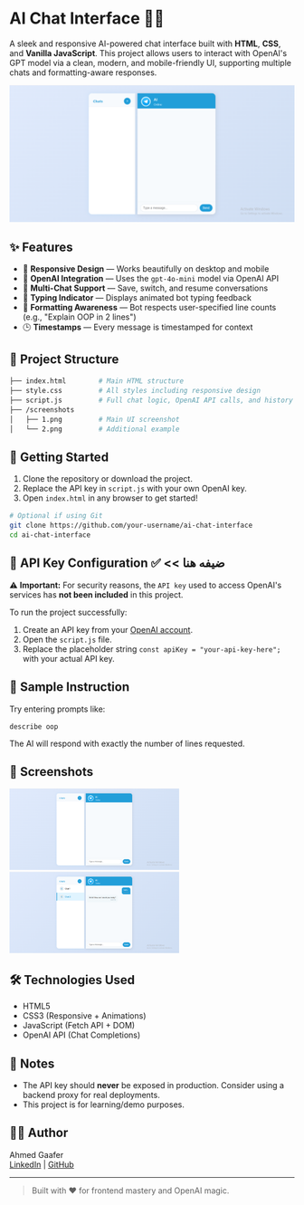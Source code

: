 # AI Chat Interface 💬🤖

A sleek and responsive AI-powered chat interface built with **HTML**, **CSS**, and **Vanilla JavaScript**. This project allows users to interact with OpenAI's GPT model via a clean, modern, and mobile-friendly UI, supporting multiple chats and formatting-aware responses.

![Chat Preview](screenshots/1.png)

## ✨ Features

- 📱 **Responsive Design** — Works beautifully on desktop and mobile
- 🤖 **OpenAI Integration** — Uses the `gpt-4o-mini` model via OpenAI API
- 💬 **Multi-Chat Support** — Save, switch, and resume conversations
- 🎨 **Typing Indicator** — Displays animated bot typing feedback
- 🧠 **Formatting Awareness** — Bot respects user-specified line counts (e.g., "Explain OOP in 2 lines")
- 🕒 **Timestamps** — Every message is timestamped for context

## 📁 Project Structure

```bash
├── index.html        # Main HTML structure
├── style.css         # All styles including responsive design
├── script.js         # Full chat logic, OpenAI API calls, and history handling
├── /screenshots
│   ├── 1.png         # Main UI screenshot
│   └── 2.png         # Additional example
```

## 🚀 Getting Started

1. Clone the repository or download the project.
2. Replace the API key in `script.js` with your own OpenAI key.
3. Open `index.html` in any browser to get started!

```bash
# Optional if using Git
git clone https://github.com/your-username/ai-chat-interface
cd ai-chat-interface
```



## 🔐 API Key Configuration  ✅ << ضيفه هنا

⚠️ **Important:** For security reasons, the `API key` used to access OpenAI's services has **not been included** in this project.

To run the project successfully:
1. Create an API key from your [OpenAI account](https://platform.openai.com/account/api-keys).
2. Open the `script.js` file.
3. Replace the placeholder string `const apiKey = "your-api-key-here";` with your actual API key.


## 🧠 Sample Instruction

Try entering prompts like:

```text
describe oop 

```

The AI will respond with exactly the number of lines requested.

## 📸 Screenshots

<img src="screenshots/1.png" width="300"/> <img src="screenshots/2.png" width="300"/>

## 🛠 Technologies Used

- HTML5
- CSS3 (Responsive + Animations)
- JavaScript (Fetch API + DOM)
- OpenAI API (Chat Completions)

## 📌 Notes

- The API key should **never** be exposed in production. Consider using a backend proxy for real deployments.
- This project is for learning/demo purposes.

## 👨‍💻 Author

Ahmed Gaafer  
[LinkedIn](https://www.linkedin.com/in/ahmedgaafer/) | [GitHub](https://github.com/ahmedgaafer1)

---

> Built with ❤️ for frontend mastery and OpenAI magic.